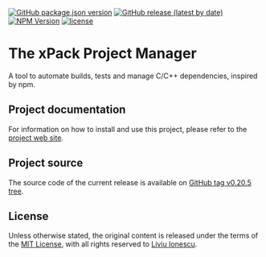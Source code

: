 [![GitHub package.json version](https://img.shields.io/github/package-json/v/xpack/xpm-js)](https://github.com/xpack/xpm-js/blob/master/package.json)
[![GitHub release (latest by date)](https://img.shields.io/github/v/release/xpack/xpm-js)](https://github.com/xpack/xpm-js/releases)
[![NPM Version](https://img.shields.io/npm/v/xpm?color=green)](https://www.npmjs.com/package/xpm/)
[![license](https://img.shields.io/github/license/xpack/xpm-js)](https://github.com/xpack/xpm-js/blob/master/LICENSE)

# The xPack Project Manager

A tool to automate builds, tests and manage C/C++ dependencies, inspired by npm.

## Project documentation

For information on how to install and use this project, please refer to the
[project web site](https://xpack.github.io/xpm/).

## Project source

The source code of the current release is available on
[GitHub tag v0.20.5 tree](https://github.com/xpack/xpm-js/tree/v0.20.5).

## License

Unless otherwise stated, the original content is released under the terms of the
[MIT License](https://opensource.org/licenses/mit/),
with all rights reserved to
[Liviu Ionescu](https://github.com/ilg-ul).

